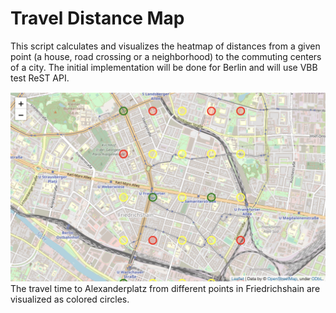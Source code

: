 # Travel Distance Map
This script calculates and visualizes the heatmap of distances from a given
point (a house, road crossing or a neighborhood) to the commuting centers of
a city. The initial implementation will be done for Berlin and
will use VBB test ReST API.

![Travel Distance Map Preview](preview.png)
The travel time to Alexanderplatz from different points in Friedrichshain
are visualized as colored circles.
